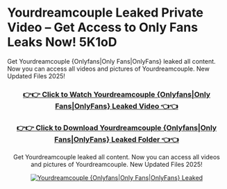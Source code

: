 # Yourdreamcouple Leaked Private Video – Get Access to Only Fans Leaks Now! 5K1oD

Get Yourdreamcouple {Onlyfans|Only Fans|OnlyFans} leaked all content. Now you can access all videos and pictures of Yourdreamcouple. New Updated Files 2025!  
<div align="center">
  
### [👉👉 Click to Watch Yourdreamcouple {Onlyfans|Only Fans|OnlyFans} Leaked Video 👈👈](https://links2leaks.com/yourdreamcouple)  
### [👉👉 Click to Download Yourdreamcouple {Onlyfans|Only Fans|OnlyFans} Leaked Folder 👈👈](https://links2leaks.com/yourdreamcouple)  

Get Yourdreamcouple leaked all content. Now you can access all videos and pictures of Yourdreamcouple. New Updated Files 2025!  

[![Yourdreamcouple {Onlyfans|Only Fans|OnlyFans} Leaked](https://i.ibb.co/93hzkbrt/l2l.gif)](https://links2leaks.com/yourdreamcouple)  

</div>
